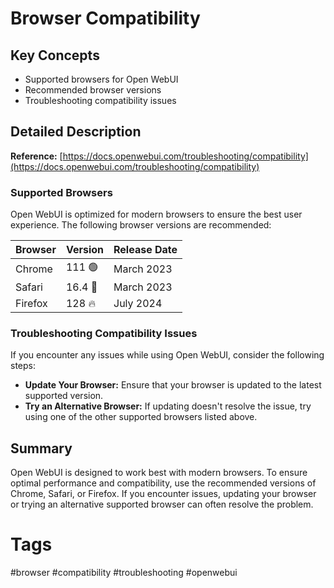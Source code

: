 # Browser Compatibility

## Key Concepts
- Supported browsers for Open WebUI
- Recommended browser versions
- Troubleshooting compatibility issues

## Detailed Description

**Reference:** [https://docs.openwebui.com/troubleshooting/compatibility](https://docs.openwebui.com/troubleshooting/compatibility)

### Supported Browsers
Open WebUI is optimized for modern browsers to ensure the best user experience. The following browser versions are recommended:

| Browser | Version | Release Date |
|---------|---------|--------------|
| Chrome  | 111 🟢   | March 2023    |
| Safari  | 16.4 🍏  | March 2023    |
| Firefox | 128 🔥   | July 2024     |

### Troubleshooting Compatibility Issues
If you encounter any issues while using Open WebUI, consider the following steps:

- **Update Your Browser:** Ensure that your browser is updated to the latest supported version.
- **Try an Alternative Browser:** If updating doesn't resolve the issue, try using one of the other supported browsers listed above.

## Summary

Open WebUI is designed to work best with modern browsers. To ensure optimal performance and compatibility, use the recommended versions of Chrome, Safari, or Firefox. If you encounter issues, updating your browser or trying an alternative supported browser can often resolve the problem.

# Tags
#browser #compatibility #troubleshooting #openwebui
